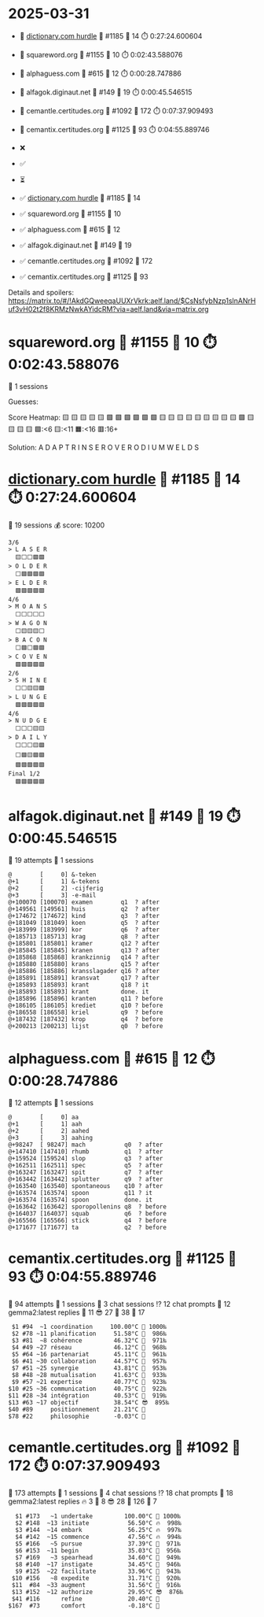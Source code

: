 # 2025-03-31

- 🔗 [dictionary.com hurdle](https://play.dictionary.com/games/todays-hurdle) 🧩 #1185 🥳 14 ⏱️ 0:27:24.600604
- 🔗 squareword.org 🧩 #1155 🥳 10 ⏱️ 0:02:43.588076
- 🔗 alphaguess.com 🧩 #615 🥳 12 ⏱️ 0:00:28.747886
- 🔗 alfagok.diginaut.net 🧩 #149 🥳 19 ⏱️ 0:00:45.546515
- 🔗 cemantle.certitudes.org 🧩 #1092 🥳 172 ⏱️ 0:07:37.909493
- 🔗 cemantix.certitudes.org 🧩 #1125 🥳 93 ⏱️ 0:04:55.889746

- ❌
- ✅
- ⏳

- ✅ [dictionary.com hurdle](https://play.dictionary.com/games/todays-hurdle) 🧩 #1185 🥳 14
- ✅ squareword.org 🧩 #1155 🥳 10
- ✅ alphaguess.com 🧩 #615 🥳 12
- ✅ alfagok.diginaut.net 🧩 #149 🥳 19
- ✅ cemantle.certitudes.org 🧩 #1092 🥳 172
- ✅ cemantix.certitudes.org 🧩 #1125 🥳 93

Details and spoilers: https://matrix.to/#/!AkdGQweeqaUUXrVkrk:aelf.land/$CsNsfybNzp1slnANrHuf3vH02t2f8KRMzNwkAYidcRM?via=aelf.land&via=matrix.org

# squareword.org 🧩 #1155 🥳 10 ⏱️ 0:02:43.588076

📜 1 sessions

Guesses:

Score Heatmap:
    🟨 🟨 🟨 🟨 🟨
    🟩 🟩 🟩 🟩 🟩
    🟩 🟨 🟨 🟨 🟨
    🟨 🟨 🟨 🟨 🟨
    🟩 🟨 🟨 🟨 🟨
    🟩:<6 🟨:<11 🟧:<16 🟥:16+

Solution:
    A D A P T
    R I N S E
    R O V E R
    O D I U M
    W E L D S

# [dictionary.com hurdle](https://play.dictionary.com/games/todays-hurdle) 🧩 #1185 🥳 14 ⏱️ 0:27:24.600604

📜 19 sessions
💰 score: 10200

    3/6
    > L A S E R
      🟨⬜⬜🟩🟩
    > O L D E R
      ⬜🟩🟩🟩🟩
    > E L D E R
      🟩🟩🟩🟩🟩
    4/6
    > M O A N S
      ⬜⬜⬜⬜⬜
    > W A G O N
      ⬜🟨🟨🟨⬜
    > B A C O N
      ⬜🟩⬜🟩🟩
    > C O V E N
      🟩🟩🟩🟩🟩
    2/6
    > S H I N E
      ⬜⬜🟨🟨🟩
    > L U N G E
      🟩🟩🟩🟩🟩
    4/6
    > N U D G E
      ⬜⬜⬜🟨🟨
    > D A I L Y
      ⬜⬜⬜🟨🟩
      ⬜🟩🟨🟩🟩
      🟩🟩🟩🟩🟩
    Final 1/2
      🟩🟩🟩🟩🟩

# alfagok.diginaut.net 🧩 #149 🥳 19 ⏱️ 0:00:45.546515

🤔 19 attempts
📜 1 sessions

    @        [     0] &-teken       
    @+1      [     1] &-tekens      
    @+2      [     2] -cijferig     
    @+3      [     3] -e-mail       
    @+100070 [100070] examen        q1  ? after
    @+149561 [149561] huis          q2  ? after
    @+174672 [174672] kind          q3  ? after
    @+181049 [181049] koen          q5  ? after
    @+183999 [183999] kor           q6  ? after
    @+185713 [185713] krag          q8  ? after
    @+185801 [185801] kramer        q12 ? after
    @+185845 [185845] kranen        q13 ? after
    @+185868 [185868] krankzinnig   q14 ? after
    @+185880 [185880] krans         q15 ? after
    @+185886 [185886] kransslagader q16 ? after
    @+185891 [185891] kransvat      q17 ? after
    @+185893 [185893] krant         q18 ? it
    @+185893 [185893] krant         done. it
    @+185896 [185896] kranten       q11 ? before
    @+186105 [186105] krediet       q10 ? before
    @+186558 [186558] kriel         q9  ? before
    @+187432 [187432] krop          q4  ? before
    @+200213 [200213] lijst         q0  ? before

# alphaguess.com 🧩 #615 🥳 12 ⏱️ 0:00:28.747886

🤔 12 attempts
📜 1 sessions

    @        [     0] aa             
    @+1      [     1] aah            
    @+2      [     2] aahed          
    @+3      [     3] aahing         
    @+98247  [ 98247] mach           q0  ? after
    @+147410 [147410] rhumb          q1  ? after
    @+159524 [159524] slop           q3  ? after
    @+162511 [162511] spec           q5  ? after
    @+163247 [163247] spit           q7  ? after
    @+163442 [163442] splutter       q9  ? after
    @+163540 [163540] spontaneous    q10 ? after
    @+163574 [163574] spoon          q11 ? it
    @+163574 [163574] spoon          done. it
    @+163642 [163642] sporopollenins q8  ? before
    @+164037 [164037] squab          q6  ? before
    @+165566 [165566] stick          q4  ? before
    @+171677 [171677] ta             q2  ? before

# cemantix.certitudes.org 🧩 #1125 🥳 93 ⏱️ 0:04:55.889746

🤔 94 attempts
📜 1 sessions
🫧 3 chat sessions
⁉️ 12 chat prompts
🤖 12 gemma2:latest replies
🥵 11 😎 27 🥶 38 🧊 17

     $1 #94  ~1 coordination     100.00°C 🥳 1000‰
     $2 #78 ~11 planification     51.58°C 🥵  986‰
     $3 #81  ~8 cohérence         46.32°C 🥵  971‰
     $4 #49 ~27 réseau            46.12°C 🥵  968‰
     $5 #64 ~16 partenariat       45.11°C 🥵  961‰
     $6 #41 ~30 collaboration     44.57°C 🥵  957‰
     $7 #51 ~25 synergie          43.81°C 🥵  953‰
     $8 #48 ~28 mutualisation     41.63°C 🥵  933‰
     $9 #57 ~21 expertise         40.77°C 🥵  923‰
    $10 #25 ~36 communication     40.75°C 🥵  922‰
    $11 #28 ~34 intégration       40.53°C 🥵  919‰
    $13 #63 ~17 objectif          38.54°C 😎  895‰
    $40 #89     positionnement    21.21°C 🥶
    $78 #22     philosophie       -0.03°C 🧊

# cemantle.certitudes.org 🧩 #1092 🥳 172 ⏱️ 0:07:37.909493

🤔 173 attempts
📜 1 sessions
🫧 4 chat sessions
⁉️ 18 chat prompts
🤖 18 gemma2:latest replies
🔥   3 🥵   8 😎  28 🥶 126 🧊   7

      $1 #173   ~1 undertake         100.00°C 🥳 1000‰
      $2 #148  ~13 initiate           56.50°C 🔥  998‰
      $3 #144  ~14 embark             56.25°C 🔥  997‰
      $4 #142  ~15 commence           47.56°C 🔥  994‰
      $5 #166   ~5 pursue             37.39°C 🥵  971‰
      $6 #153  ~11 begin              35.03°C 🥵  956‰
      $7 #169   ~3 spearhead          34.60°C 🥵  949‰
      $8 #140  ~17 instigate          34.45°C 🥵  946‰
      $9 #125  ~22 facilitate         33.96°C 🥵  943‰
     $10 #156   ~8 expedite           31.71°C 🥵  920‰
     $11  #84  ~33 augment            31.56°C 🥵  916‰
     $13 #152  ~12 authorize          29.95°C 😎  876‰
     $41 #116      refine             20.40°C 🥶
    $167  #73      comfort            -0.18°C 🧊
